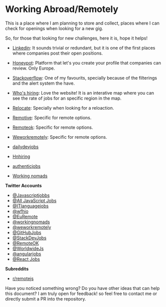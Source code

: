 # Working Abroad/Remotely 

This is a place where I am planning to store and collect, places where I can check for openings when looking for a new gig.

So, for those that looking for new challenges, here it is, hope it helps!

- [Linkedin](https://www.linkedin.com/jobs/): It sounds trivial or redundant, but it is one of the first places where companies post their open positions.

- [Honeypot](https://www.honeypot.io/): Platform that let's you create your profile that companies can review. Only Europe.

- [Stackoverflow](https://stackoverflow.com/jobs): One of my favourits, specially because of the filterings and the alert system the have.

- [Who's hiring](https://whoishiring.io/): Love the website! It is an interative map where you can see the rate of jobs for an specific region in the map.

- [Relocate](https://relocate.me/): Specially when looking for a reloaction. 

- [Remotive](https://remotive.io/): Specific for remote options.

- [Remoteok](https://remoteok.io/): Specific for remote options.

- [Weworkremotely](https://weworkremotely.com/): Specific for remote options.

- [dailydevjobs](https://dailydevjobs.com/)

- [Hnhiring](https://hnhiring.com/)

- [authenticjobs](https://authenticjobs.com/)

- [Working nomads](https://www.workingnomads.co/jobs)

**Twitter Accounts**

- [@Javascriptjobbs](https://twitter.com/Javascriptjobbs)
- [@All JavaScript Jobs](https://twitter.com/alljsjobs)
- [@ITlanguagejobs](https://twitter.com/ITlanguagejobs)
- [@wfhio](https://twitter.com/wfhio)
- [@EuRemote](https://twitter.com/EuRemote)
- [@workingnomads](https://twitter.com/workingnomads)
- [@weworkremotely](https://twitter.com/weworkremotely)
- [@GitHubJobs](https://twitter.com/GitHubJobs)
- [@StackDevJobs](https://twitter.com/StackDevJobs)
- [@RemoteOK](https://twitter.com/RemoteOK)
- [@WorldwideJs](https://twitter.com/WorldwideJs)
- [@angularjobs](https://twitter.com/angularjobs)
- [@React Jobs](https://twitter.com/42jobs_react)

**Subreddits**

- [r/remotejs](https://www.reddit.com/r/remotejs/)

Have you noticed something wrong? 
Do you have other ideas that can help this document?
I am truly open for feedback! so feel free to contact me or directly submit a PR into the repository.



